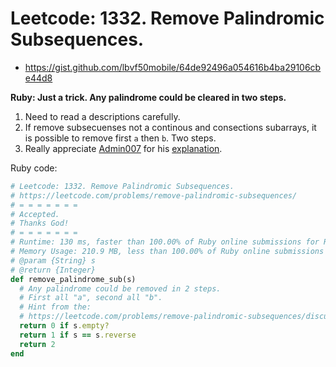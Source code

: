 # Leetcode: 1332. Remove Palindromic Subsequences.

- https://gist.github.com/lbvf50mobile/64de92496a054616b4ba29106cbe44d8

**Ruby: Just a trick. Any palindrome could be cleared in two steps.**

1. Need to read a descriptions carefully.
2. If remove subsecuenses not a continous and consections subarrays, it is possible to remove first `a` then `b`. Two steps.
3. Really appreciate [Admin007](https://leetcode.com/Admin007/) for his [explanation](https://leetcode.com/problems/remove-palindromic-subsequences/discuss/490352/Java-Use-the-Trick-%3A-the-input-string-only-consists-of-letters-'a'-and-'b'!!).


Ruby code:
```Ruby
# Leetcode: 1332. Remove Palindromic Subsequences.
# https://leetcode.com/problems/remove-palindromic-subsequences/
# = = = = = = =
# Accepted.
# Thanks God!
# = = = = = = =
# Runtime: 130 ms, faster than 100.00% of Ruby online submissions for Remove Palindromic Subsequences.
# Memory Usage: 210.9 MB, less than 100.00% of Ruby online submissions for Remove Palindromic Subsequences.
# @param {String} s
# @return {Integer}
def remove_palindrome_sub(s)
  # Any palindrome could be removed in 2 steps.
  # First all "a", second all "b".
  # Hint from the:
  # https://leetcode.com/problems/remove-palindromic-subsequences/discuss/490352/Java-Use-the-Trick-%3A-the-input-string-only-consists-of-letters-'a'-and-'b'!!
  return 0 if s.empty?
  return 1 if s == s.reverse
  return 2
end
```
